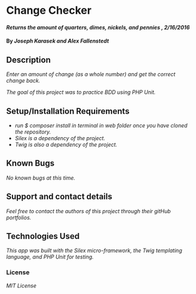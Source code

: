 # Change Checker
#### _Returns the amount of quarters, dimes, nickels, and pennies , 2/16/2016_

#### By _**Joseph Karasek and Alex Fallenstedt**_

## Description

_Enter an amount of change (as a whole number) and get the correct change back._

_The goal of this project was to practice BDD using PHP Unit._

## Setup/Installation Requirements

* _run $ composer install in terminal in web folder once you have cloned the repository._
* _Silex is a dependency of the project._
* _Twig is also a dependency of the project._

## Known Bugs

_No known bugs at this time._

## Support and contact details

_Feel free to contact the authors of this project through their gitHub portfolios._

## Technologies Used

_This app was built with the Silex micro-framework, the Twig templating language, and PHP Unit for testing._

### License

*MIT License*
